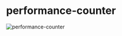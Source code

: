 # performance-counter
![performance-counter](https://user-images.githubusercontent.com/48479522/131056668-3f016dfb-2c1b-4c63-8e4e-3be2152b7b6e.png)
